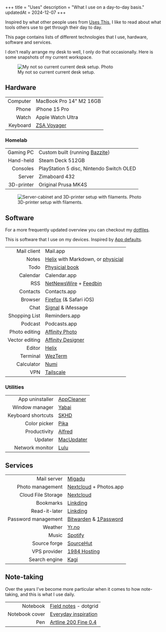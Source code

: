 +++
title = "Uses"
description = "What I use on a day-to-day basis."
updatedAt = 2024-12-07
+++

Inspired by what other people uses from [Uses This], I like to read about what
tools others use to get through their day to day.

This page contains lists of different technologies that I use, hardware,
software and services.

I don't really arrange my desk to well, I only do that occasionally. Here is
some snapshots of my current workspace.

<figure>
  <img
    src="/img/uses/setup.webp"
    alt="My not so current current desk setup. Photo">
  <figcaption>
    My not so current current desk setup.
  </figcaption>
</figure>

## Hardware

|          |                         |
| -------: | :---------------------- |
| Computer | MacBook Pro 14" M2 16GB |
|    Phone | iPhone 15 Pro           |
|    Watch | Apple Watch Ultra       |
| Keyboard | [ZSA Voyager]           |

<!-- TODO: Add new photo of new setup --->

### Homelab

|            |                                          |
| ---------: | :--------------------------------------- |
|  Gaming PC | Custom built (running [Bazzite])         |
|  Hand-held | Steam Deck 512GB                         |
|   Consoles | PlayStation 5 disc, Nintendo Switch OLED |
|     Server | Zimaboard 432                            |
| 3D-printer | Original Prusa MK4S                      |

<figure>
  <img
    src="/img/uses/3d-pegboard.webp"
    alt="Server-cabinet and 3D-printer setup with filaments. Photo">
  <figcaption>
    3D-printer setup with filaments.
  </figcaption>
</figure>

## Software

For a more frequently updated overview you can checkout my [dotfiles].

This is software that I use on my devices. Inspired by [App defaults].

|                |                                                     |
| -------------: | :-------------------------------------------------- |
|    Mail client | Mail.app                                            |
|          Notes | [Helix] with Markdown, or [physicial](#note-taking) |
|           Todo | [Physicial book](#note-taking)                      |
|       Calendar | Calendar.app                                        |
|            RSS | [NetNewsWire] + [Feedbin]                           |
|       Contacts | Contacts.app                                        |
|        Browser | [Firefox][firefox] (& Safari iOS)                   |
|           Chat | [Signal][signal] & iMessage                         |
|  Shopping List | Reminders.app                                       |
|        Podcast | Podcasts.app                                        |
|  Photo editing | [Affinity Photo]                                    |
| Vector editing | [Affinity Designer]                                 |
|         Editor | [Helix]                                             |
|       Terminal | [WezTerm]                                           |
|     Calculator | [Numi]                                              |
|            VPN | [Tailscale]                                         |

### Utilities

|                    |              |
| -----------------: | :----------- |
|    App uninstaller | [AppCleaner] |
|     Window manager | [Yabai]      |
| Keyboard shortcuts | [SKHD]       |
|       Color picker | [Pika]       |
|       Productivity | [Alfred]     |
|            Updater | [MacUpdater] |
|    Network monitor | [Lulu]       |

## Services

|                     |                           |
| ------------------: | :------------------------ |
|         Mail server | [Migadu]                  |
|    Photo management | [Nextcloud] + Photos.app  |
|  Cloud File Storage | [Nextcloud]               |
|           Bookmarks | [Linkding]                |
|       Read-it-later | [Linkding]                |
| Password management | [Bitwarden] & [1Password] |
|             Weather | [Yr.no]                   |
|               Music | [Spotify]                 |
|        Source forge | [SourceHut]               |
|        VPS provider | [1984 Hosting][1984]      |
|       Search engine | [Kagi]                    |

## Note-taking

Over the years I've become more particular when it comes to how note-taking, and
this is what I use daily.

|                |                                           |
| -------------: | :---------------------------------------- |
|       Notebook | [Field notes] - dotgrid                   |
| Notebook cover | [Everyday inspiration][field_notes_cover] |
|            Pen | [Artline 200 Fine 0.4][pen]               |

[Affinity Designer]: https://affinity.serif.com/en-us/designer
[Affinity Photo]: https://affinity.serif.com/en-us/photo
[Firefox]: https://www.mozilla.org/en-US/firefox/new
[Bitwarden]: https://bitwarden.com
[Mattermost]: https://mattermost.com
[NetNewsWire]: https://netnewswire.com
[Feedbin]: https://feedbin.com
[Nextcloud]: https://nextcloud.com
[Numi]: https://numi.app
[Signal]: https://signal.org
[WezTerm]: https://wezfurlong.org/wezterm/
[SKHD]: https://github.com/koekeishiya/skhd
[Spotify]: https://spotify.com
[VSCodium]: https://github.com/VSCodium/vscodium
[Yr.no]: https://apps.apple.com/jo/app/yr-no/id490989206
[1984]: https://1984hosting.com
[Migadu]: https://migadu.com
[migadu_review]: /blog/migadu-review
[Yabai]: https://github.com/koekeishiya/yabai
[LuLu]: https://objective-see.com/products/lulu.html
[AppCleaner]: https://freemacsoft.net/appcleaner/
[MacUpdater]: https://www.corecode.io/macupdater/
[dotfiles]: https://git.sr.ht/~timharek/dotfiles
[ZSA Voyager]: https://www.zsa.io/voyager
[Uses this]: https://usesthis.com/
[SourceHut]: https://sourcehut.org
[Helix]: https://helix-editor.com/
[Linkding]: https://github.com/sissbruecker/linkding
[1Password]: https://1password.com
[Pika]: https://superhighfives.com/pika
[Alfred]: https://www.alfredapp.com/
[Field notes]: https://fieldnotesbrand.com/
[field_notes_cover]:
  https://fieldnotesbrand.com/products/everyday-inspiration-leather-notebook-cover
[pen]: https://www.amazon.com/Artline-Black-Fineliner-point-0-4mm/dp/B003UH1A40
[App defaults]: https://defaults.rknight.me/
[Tailscale]: https://tailscale.com/
[bazzite]: https://bazzite.gg
[kagi]: https://kagi.com
